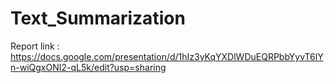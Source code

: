 # Text_Summarization

Report link : https://docs.google.com/presentation/d/1hIz3yKqYXDlWDuEQRPbbYyvT6lYn-wiQgxONI2-qL5k/edit?usp=sharing